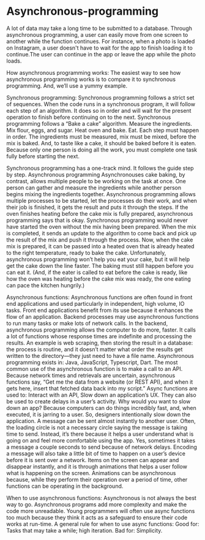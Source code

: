 # Asynchronous-programming  
A lot of data may take a long time to be submitted to a database. Through asynchronous programming, a user can easily move from one screen to another while the function continues. For instance, when a photo is loaded on Instagram, a user doesn't have to wait for the app to finish loading it to continue.The user can continue in the app or leave the app while the photo loads.

How asynchronous programming works: 
The easiest way to see how asynchronous programming works is to compare it to synchronous programming. And, we’ll use a yummy example.

Synchronous programming:
Synchronous programming follows a strict set of sequences.
When the code runs in a synchronous program, it will follow each step of an algorithm. It does so in order and will wait for the present operation to finish before continuing on to the next. Synchronous programming follows a “Bake a cake” algorithm. Measure the ingredients.
Mix flour, eggs, and sugar. Heat oven and bake. Eat. Each step must happen in order. The ingredients must be measured, mix must be mixed, before the mix is baked. And, to taste like a cake, it should be baked before it is eaten. Because only one person is doing all the work, you must complete one task fully before starting the next.

Synchronous programming has a one-track mind. It follows the guide step by step. Asynchronous programming Asynchronouses cake baking, by contrast, allows multiple people to be working on the task at once. One person can gather and measure the ingredients while another person begins mixing the ingredients together.
Asynchronous programming allows multiple processes to be started, let the processes do their work, and when their job is finished, it gets the result and puts it through the steps. If the oven finishes heating before the cake mix is fully prepared, asynchronous programming says that is okay.
Synchronous programming would never have started the oven without the mix having been prepared. When the mix is completed, it sends an update to the algorithm to come back and pick up the result of the mix and push it through the process. Now, when the cake mix is prepared, it can be passed into a heated oven that is already heated to the right temperature, ready to bake the cake.
Unfortunately, asynchronous programming won’t help you eat your cake, but it will help get the cake down the line faster. The baking must still happen before you can eat it. (And, if the eater is called to eat before the cake is ready, like how the oven was heating before the cake mix was ready, the one eating can pace the kitchen hungrily.) 

Asynchronous functions:
 Asynchronous functions are often found in front end applications and used particularly in independent, high volume, IO tasks.
Front end applications benefit from its use because it enhances the flow of an application. Backend processes may use asynchronous functions to run many tasks or make lots of network calls. In the backend, asynchronous programming allows the computer to do more, faster. It calls a lot of functions whose response times are indefinite and processing the results.
An example is web scraping, then storing the result in a database: the process is routine, and it doesn’t matter what order the results get written to the directory—they just need to have a file name. Asynchronous programming exists in: Java, JavaScript, Typescript, Dart.
The most common use of the asynchronous function is to make a call to an API. Because network times and retrievals are uncertain, asynchronous functions say, “Get me the data from a website (or REST API), and when it gets here, insert that fetched data back into my script.” Async functions are used to: Interact with an API, Slow down an application’s UX. They can also be used to create delays in a user’s activity.
Why would you want to slow down an app? Because computers can do things incredibly fast, and, when executed, it is jarring to a user. So, designers intentionally slow down the application. A message can be sent almost instantly to another user. Often, the loading circle is not a necessary circle saying the message is taking time to send.
Instead, it’s there because it helps a user understand what is going on and feel more comfortable using the app. Yes, sometimes it takes a message a couple seconds to send because of network delays. Encoding a message will also take a little bit of time to happen on a user’s device before it is sent over a network.
Items on the screen can appear and disappear instantly, and it is through animations that helps a user follow what is happening on the screen. Animations can be asynchronous because, while they perform their operation over a period of time, other functions can be operating in the background.

When to use asynchronous functions:
 Asynchronous is not always the best way to go. Asynchronous programs add more complexity and make the code more unreadable. Young programmers will often use async functions too much because they think it acts as a safeguard to ensure their code works at run-time. A general rule for when to use async functions: 
Good for: Tasks that may take a while; high iteration. 
Bad for: Simplicity.
